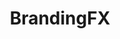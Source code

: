 ---
title: "BrandingFX"
image: "/assets/images/works/brand/file18.jpg"
heading: "Enhance, Evolve or Transform your Space."
intro: "The power of placement. The psychology of color. The flow of communications. It all plays into the image of your company. Which is why you need a proactive partner that excels in strategy and design, and that has mastered the art of collaboration. Enter, BrandingFX. Find out how this total imaging solution can help you transform your environment."
section_2:
    - title: "Even our turnaround is impeccable."
      description: "BrandingFX transforms ordinary space into extraordinary environments. Experts at converting and re-imaging all types of environments, our multi-disciplinary team can implement every aspect of the project, from initial brainstorming and design to fabricating, installing and maintaining your exciting new space"
usp:
    - heading: "Fuel the Imagination"
      body: "Whether customers are stopping to refuel their car, their bodies, or their minds, we fuel their imagination."
    - heading: "An Integrated Source"
      body: "We're a single, integrated image source with many minds, many solutions and many satisfied clients."
    - heading: "Resources and Response Time"
      body: "Our digital mastery in design and printing is rivaled only by our rapid response time and our extraordinary range of resources."
---